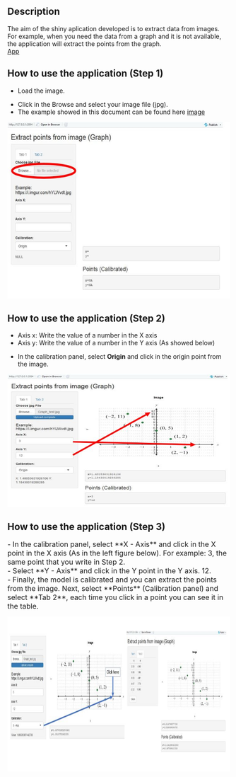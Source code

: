 ## Description

The aim of the shiny aplication developed is to extract data from images. For example, when you need the data from a graph and it is not available, the application will extract the points from the graph.<br>
[App](https://m-oliv3.shinyapps.io/Project_App_Extract_points_from_image/)

## How to use the application (**Step 1**)

- Load the image. <br>
+ Click in the Browse and select your image file (jpg).
+ The example showed in this document can be found here [image](https://i.imgur.com/hYLWvdt.jpg)

<p align="center">
<img src="./app1.JPG" height="400px" width="600px" />
</p>

## How to use the application (**Step 2**)

- Axis x: Write the value of a number in the X axis  <br>
- Axis y: Write the value of a number in the Y axis (As showed below) <br>
+ In the calibration panel, select **Origin** and click in the origin point from the image.

<p align="center">
<img src="./app2.JPG" height="300px" width="650px" />
</p>

## How to use the application (**Step 3**)
 <font size="3"> 
- In the calibration panel, select **X - Axis** and click in the X point in the X axis (As in the left figure below). For example: 3, the same point that you write in Step 2.<br>
- Select **Y - Axis** and click in the Y point in the Y axis. 12.<br>
- Finally, the model is calibrated and you can extract the points from the image. Next, select **Points** (Calibration panel) and select **Tab 2**, each time you click in a point you can see it in the table. 
</font>
<p align="center">
<img src="./app4.JPG" height="350px" width="700px" />
</p>
